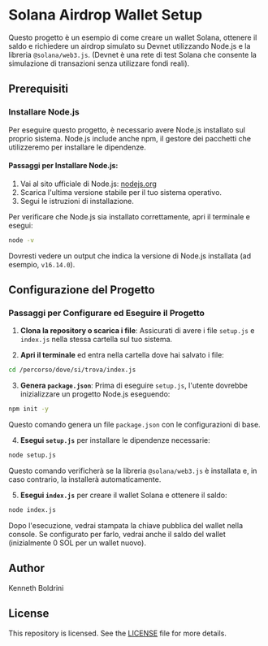 # Solana Airdrop Wallet Setup

Questo progetto è un esempio di come creare un wallet Solana, ottenere il saldo e richiedere un airdrop simulato su Devnet utilizzando Node.js e la libreria `@solana/web3.js`. (Devnet è una rete di test Solana che consente la simulazione di transazioni senza utilizzare fondi reali).

## Prerequisiti

### Installare Node.js

Per eseguire questo progetto, è necessario avere Node.js installato sul proprio sistema. Node.js include anche npm, il gestore dei pacchetti che utilizzeremo per installare le dipendenze.

#### Passaggi per Installare Node.js:

1. Vai al sito ufficiale di Node.js: [nodejs.org](https://nodejs.org/)
2. Scarica l'ultima versione stabile per il tuo sistema operativo.
3. Segui le istruzioni di installazione.

Per verificare che Node.js sia installato correttamente, apri il terminale e esegui:

```sh
node -v
```

Dovresti vedere un output che indica la versione di Node.js installata (ad esempio, `v16.14.0`).

## Configurazione del Progetto

### Passaggi per Configurare ed Eseguire il Progetto

1. **Clona la repository o scarica i file**: Assicurati di avere i file `setup.js` e `index.js` nella stessa cartella sul tuo sistema.
    
2. **Apri il terminale** ed entra nella cartella dove hai salvato i file:
    

```sh
cd /percorso/dove/si/trova/index.js
```

3. **Genera `package.json`**: Prima di eseguire `setup.js`, l'utente dovrebbe inizializzare un progetto Node.js eseguendo:


```sh
npm init -y
```

Questo comando genera un file `package.json` con le configurazioni di base.

4. **Esegui `setup.js`** per installare le dipendenze necessarie:


```sh
node setup.js
```

Questo comando verificherà se la libreria `@solana/web3.js` è installata e, in caso contrario, la installerà automaticamente.

5. **Esegui `index.js`** per creare il wallet Solana e ottenere il saldo:


```sh
node index.js
```

Dopo l'esecuzione, vedrai stampata la chiave pubblica del wallet nella console. Se configurato per farlo, vedrai anche il saldo del wallet (inizialmente 0 SOL per un wallet nuovo).

## Author

Kenneth Boldrini

## License

This repository is licensed. See the [LICENSE](./LICENSE) file for more details.